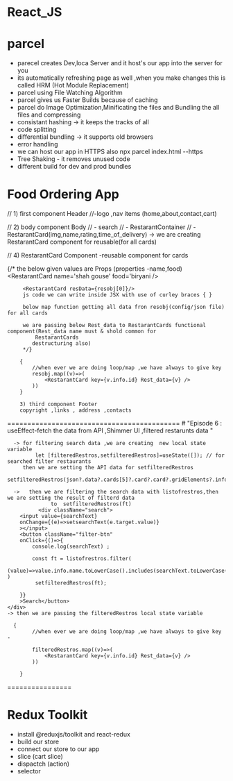 # React_JS

# parcel
- parecel creates Dev,loca Server and it host's our app into the server for you
- its automatically refreshing page as well ,when you    make changes  this is called HRM (Hot Module Replacement)
- parcel using File Watching Algorithm
- parcel gives us Faster Builds because of caching
- parcel do Image Optimization,Minificating the files and  Bundling the all files and compressing
- consistant hashing -> it keeps the tracks of all
- code splitting
- differential bundling -> it supports old browsers
- error handling
- we can host our app in HTTPS also
   npx parcel index.html --https
- Tree Shaking - it removes unused code
- different build for dev and prod bundles

# Food Ordering App

//  1) first component Header 
//-logo ,nav items (home,about,contact,cart)

// 2) body component Body 
//  - search 
//  - RestarantContainer
//     -RestarantCard(img,name,rating,time_of_delivery)  -> we are creating RestarantCard component for reusable(for all cards)

// 4) RestarantCard Component -reusable component for cards

{/* the below given values are Props (properties -name,food)
                        <RestarantCard name='shah gouse' food='biryani />

         <RestarantCard resData={resobj[0]}/> 
         js code we can write inside JSX with use of curley braces { }
         
         below map function getting all data fron resobj(config/json file) for all cards 

         we are passing below Rest_data to RestarantCards functional component(Rest_data name must & shold common for
             RestarantCards
            destructuring also)
         */}

        {
            //when ever we are doing loop/map ,we have always to give key
            resobj.map((v)=>(
                <RestarantCard key={v.info.id} Rest_data={v} />
            ))
        }

        3) third component Footer
        copyright ,links , address ,contacts
===========================================
      #  "Episode 6 : useEffect-fetch the data from API ,Shimmer UI ,filtered restarunts data "

      -> for filtering search data ,we are creating  new local state variable 
             let [filteredRestros,setfilteredRestros]=useState([]); // for searched filter restaurants
         then we are setting the API data for setfilteredRestros
                     setfilteredRestros(json?.data?.cards[5]?.card?.card?.gridElements?.infoWithStyle?.restaurants);
      
      ->   then we are filtering the search data with listofrestros,then we are setting the result of filterd data 
                  to  setfilteredRestros(ft)
              <div className="search">
        <input value={searchText}
        onChange={(e)=>setsearchText(e.target.value)}
        ></input>
        <button className="filter-btn" 
        onClick={()=>{
            console.log(searchText) ; 
     
            const ft = listofrestros.filter(
                (value)=>value.info.name.toLowerCase().includes(searchText.toLowerCase())  )
             setfilteredRestros(ft);

        }}
        >Search</button>
    </div> 
    -> then we are passing the filteredRestros local state variable

      {
            //when ever we are doing loop/map ,we have always to give key - 
            
            filteredRestros.map((v)=>(
                <RestarantCard key={v.info.id} Rest_data={v} />
            ))
            
        }

  
  ================

  # Redux Toolkit
  - install @reduxjs/toolkit and react-redux
  - build our store
  - connect our store to our app
  - slice (cart slice)
  - dispactch (action)
  - selector